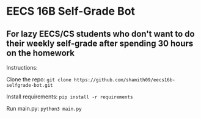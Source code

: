 # EECS 16B Self-Grade Bot

## For lazy EECS/CS students who don't want to do their weekly self-grade after spending 30 hours on the homework

Instructions:

Clone the repo:
`git clone https://github.com/shamith09/eecs16b-selfgrade-bot.git`

Install requirements:
`pip install -r requirements`

Run main.py:
`python3 main.py`
